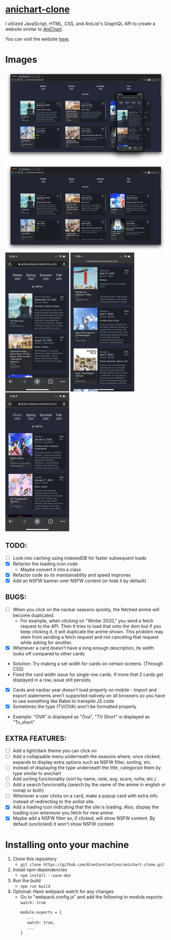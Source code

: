 # [anichart-clone](https://anime.alanjc.com/)
I utilized JavaScript, HTML, CSS, and AniList's GraphQL API to create a website similar to [AniChart](https://anichart.net/).

You can visit the website [here](https://anime.alanjc.com/).

# Images
![Anichart Clone](./images/anichart-clone.png)
![Anichart Clone Desktop](./images/anichart-clone-desktop.png)
<img src="./images/anichart-clone-mobile.PNG" data-canonical-src="./images/anichart-clone-mobile.PNG" width="200" />
<img src="./images/anichart-clone-mobile-spring.PNG" data-canonical-src="./images/anichart-clone-mobile-spring.PNG" width="200" />
<img src="./images/anichart-clone-mobile-winter.PNG" data-canonical-src="./images/anichart-clone-mobile-winter.PNG" width="200" />

## TODO:
- [ ] Look into caching using indexedDB for faster subsequent loads
- [x] Refactor the loading icon code
  - Maybe convert it into a class
- [x] Refactor code so its maintainability and speed improves
- [x] Add an NSFW banner over NSFW content (or hide it by default)

## BUGS:
- [ ] When you click on the navbar seasons quickly, the fetched anime will become duplicated.
  - For example, when clicking on "Winter 2020," you send a fetch request to the API. Then it tries to load that onto the dom but if you keep clicking it, it will duplicate the anime shown. This problem may stem from sending a fetch request and not canceling that request while asking for another.
- [x] Whenever a card doesn't have a long enough description, its width looks off compared to other cards
 - Solution: Try making a set width for cards on certain screens. (Through CSS)
 - Fixed the card width issue for single row cards. If more that 2 cards get displayed in a row, issue still persists.
- [x] Cards and navbar year doesn't load properly on mobile
      - Import and export statements aren't supported natively on all browsers so you have to use something like Babel to transpile JS code
- [x] Sometimes the type (TV/OVA) won't be formatted properly
 - Example: "OVA" is displayed as "Ova", "TV Short" is displayed as "Tv_short"

## EXTRA FEATURES:
- [ ] Add a light/dark theme you can click on
- [ ] Add a collapsable menu underneath the seasons where, once clicked, expands to display extra options such as NSFW filter, sorting, etc.
- [ ] Instead of displaying the type underneath the title, categorize them by type similar to anichart
- [ ] Add sorting functionality (sort by name, rank, avg. score, nsfw, etc.)
- [ ] Add a search funcionality (search by the name of the anime in english or romaji or both)
- [ ] Whenever a user clicks on a card, make a popup card with extra info instead of redirecting to the anilist site.
- [x] Add a loading icon indicating that the site is loading. Also, display the loading icon whenever you fetch for new anime.
- [x] Maybe add a NSFW filter so, if clicked, will show NSFW content. By default (unclicked) it won't show NSFW content.

# Installing onto your machine
1. Clone this repository
   - `git clone https://github.com/AlanConstantino/anichart-clone.git`
2. Install npm dependencies
   - `npm install --save-dev`
3. Run the build
   - `npm run build`
4. Optional: Have webpack watch for any changes
   - Go to "webpack.config.js" and add the following to module.exports: `watch: true`
     ```
     module.exports = {
        ...
        watch: true,
        ...
     }
     ```
